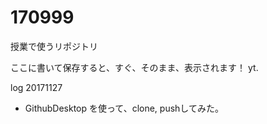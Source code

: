 # 170999
授業で使うリポジトリ

ここに書いて保存すると、すぐ、そのまま、表示されます！
yt.


log
20171127
- GithubDesktop を使って、clone, pushしてみた。

